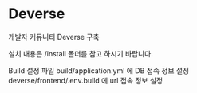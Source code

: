 # Deverse

개발자 커뮤니티 Deverse 구축

설치 내용은 /install 폴더를 참고 하시기 바랍니다.


Build 설정 파일
 build/application.yml 에 DB 접속 정보 설정<br>
 deverse/frontend/.env.build 에 url 접속 정보 설정
